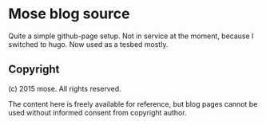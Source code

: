 Mose blog source
====================

Quite a simple github-page setup. Not in service at the moment, because I switched to hugo. Now used as a tesbed mostly.

Copyright
-------------
(c) 2015 mose. All rights reserved. 

The content here is freely available for reference, but blog pages cannot be used without informed consent from copyright author.
